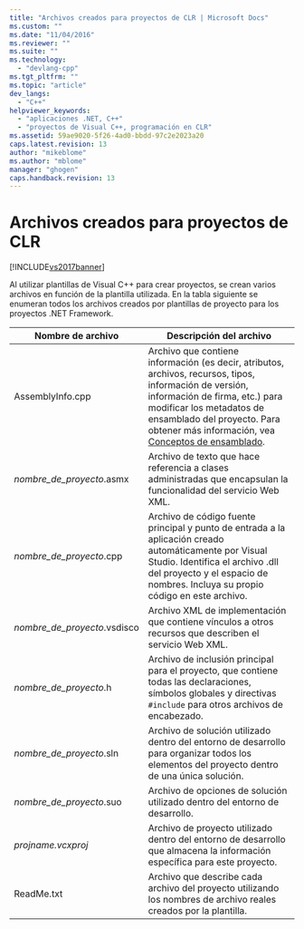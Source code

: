 ```yaml
---
title: "Archivos creados para proyectos de CLR | Microsoft Docs"
ms.custom: ""
ms.date: "11/04/2016"
ms.reviewer: ""
ms.suite: ""
ms.technology: 
  - "devlang-cpp"
ms.tgt_pltfrm: ""
ms.topic: "article"
dev_langs: 
  - "C++"
helpviewer_keywords: 
  - "aplicaciones .NET, C++"
  - "proyectos de Visual C++, programación en CLR"
ms.assetid: 59ae9020-5f26-4ad0-bbdd-97c2e2023a20
caps.latest.revision: 13
author: "mikeblome"
ms.author: "mblome"
manager: "ghogen"
caps.handback.revision: 13
---
```

# Archivos creados para proyectos de CLR
[!INCLUDE[vs2017banner](../assembler/inline/includes/vs2017banner.md)]

Al utilizar plantillas de Visual C\+\+ para crear proyectos, se crean varios archivos en función de la plantilla utilizada.  En la tabla siguiente se enumeran todos los archivos creados por plantillas de proyecto para los proyectos .NET Framework.  
  
|Nombre de archivo|Descripción del archivo|  
|-----------------------|-----------------------------|  
|AssemblyInfo.cpp|Archivo que contiene información \(es decir, atributos, archivos, recursos, tipos, información de versión, información de firma, etc.\) para modificar los metadatos de ensamblado del proyecto.  Para obtener más información, vea [Conceptos de ensamblado](../Topic/Assembly%20Contents.md).|  
|*nombre\_de\_proyecto*.asmx|Archivo de texto que hace referencia a clases administradas que encapsulan la funcionalidad del servicio Web XML.|  
|*nombre\_de\_proyecto*.cpp|Archivo de código fuente principal y punto de entrada a la aplicación creado automáticamente por Visual Studio.  Identifica el archivo .dll del proyecto y el espacio de nombres.  Incluya su propio código en este archivo.|  
|*nombre\_de\_proyecto*.vsdisco|Archivo XML de implementación que contiene vínculos a otros recursos que describen el servicio Web XML.|  
|*nombre\_de\_proyecto*.h|Archivo de inclusión principal para el proyecto, que contiene todas las declaraciones, símbolos globales y directivas `#include` para otros archivos de encabezado.|  
|*nombre\_de\_proyecto*.sln|Archivo de solución utilizado dentro del entorno de desarrollo para organizar todos los elementos del proyecto dentro de una única solución.|  
|*nombre\_de\_proyecto*.suo|Archivo de opciones de solución utilizado dentro del entorno de desarrollo.|  
|*projname.vcxproj*|Archivo de proyecto utilizado dentro del entorno de desarrollo que almacena la información específica para este proyecto.|  
|ReadMe.txt|Archivo que describe cada archivo del proyecto utilizando los nombres de archivo reales creados por la plantilla.|